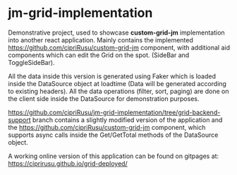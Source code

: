 # jm-grid-implementation

Demonstrative project, used to showcase **custom-grid-jm** implementation into another react application.
Mainly contains the implemented https://github.com/cipriRusu/custom-grid-jm component, with additional aid components which can edit the Grid on the spot. (SideBar and ToggleSideBar).

All the data inside this version is generated using Faker which is loaded inside the DataSource object at loadtime (Data will be generated according to existing headers).
All the data operations (filter, sort, paging) are done on the client side inside the DataSource for demonstration purposes.

https://github.com/cipriRusu/jm-grid-implementation/tree/grid-backend-support branch contains a slightly modified version of the application and the https://github.com/cipriRusu/custom-grid-jm component, which supports async calls inside the Get/GetTotal methods of the DataSource object.

A working online version of this application can be found on gitpages at: https://ciprirusu.github.io/grid-deployed/
